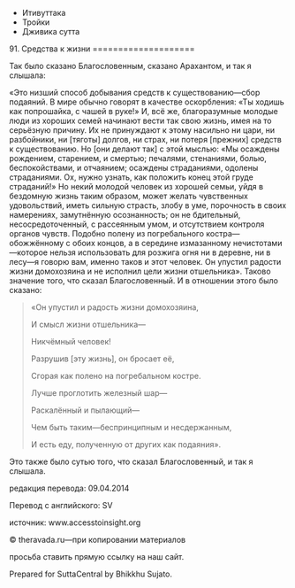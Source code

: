 









* Итивуттака
* Тройки
* Дживика сутта


91\. Средства к жизни
\=\=\=\=\=\=\=\=\=\=\=\=\=\=\=\=\=\=\=\=



Так было сказано Благословенным, сказано Арахантом, и так я слышала:


«Это низший способ добывания средств к существованию—сбор подаяний\. В мире обычно говорят в качестве оскорбления: «Ты ходишь как попрошайка, с чашей в руке\!» И, всё же, благоразумные молодые люди из хороших семей начинают вести так свою жизнь, имея на то серьёзную причину\. Их не принуждают к этому насильно ни цари, ни разбойники, ни \[тяготы\] долгов, ни страх, ни потеря \[прежних\] средств к существованию\. Но \[они делают так\] с этой мыслью: «Мы осаждены рождением, старением, и смертью; печалями, стенаниями, болью, беспокойствами, и отчаянием; осаждены страданиями, одолены страданиями\. Ох, нужно узнать, как положить конец этой груде страданий\!» Но некий молодой человек из хорошей семьи, уйдя в бездомную жизнь таким образом, может желать чувственных удовольствий, иметь сильную страсть, злобу в уме, порочность в своих намерениях, замутнённую осознанность; он не бдительный, несосредоточенный, с рассеянным умом, и отсутствием контроля органов чувств\. Подобно полену из погребального костра—обожжённому с обоих концов, а в середине измазанному нечистотами—которое нельзя использовать для розжига огня ни в деревне, ни в лесу—я говорю вам, именно таков и этот человек\. Он упустил радости жизни домохозяина и не исполнил цели жизни отшельника»\. Таково значение того, что сказал Благословенный\. И в отношении этого было сказано:



> «Он упустил и радость жизни домохозяина,  
> 
> И смысл жизни отшельника—  
> 
> Никчёмный человек\!  
> 
> Разрушив \[эту жизнь\], он бросает её,  
> 
> Сгорая как полено на погребальном костре\.  
> 
> Лучше проглотить железный шар—  
> 
> Раскалённый и пылающий—  
> 
> Чем быть таким—беспринципным и несдержанным,  
> 
> И есть еду, полученную от других как подаяния»\.


Это также было сутью того, что сказал Благословенный, и так я слышала\.



редакция перевода: 09\.04\.2014


Перевод с английского: SV


источник: www\.accesstoinsight\.org


© theravada\.ru—при копировании материалов


просьба ставить прямую ссылку на наш сайт\.


Prepared for SuttaCentral by Bhikkhu Sujato\.






